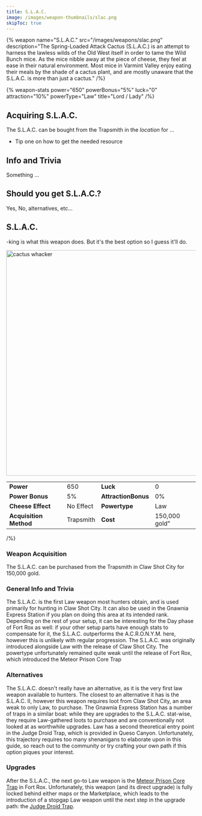 ```yaml
---
title: S.L.A.C.
image: /images/weapon-thumbnails/slac.png
skipToc: true
---
```


{% weapon
 name="S.L.A.C."
 src="/images/weapons/slac.png"
 description="The Spring-Loaded Attack Cactus (S.L.A.C.) is an attempt to harness the lawless wilds of the Old West itself in order to tame the Wild Bunch mice. As the mice nibble away at the piece of cheese, they feel at ease in their natural environment. Most mice in Varmint Valley enjoy eating their meals by the shade of a cactus plant, and are mostly unaware that the S.L.A.C. is more than just a cactus."
/%}

{% weapon-stats
 power="650"
 powerBonus="5%"
 luck="0"
 attraction="10%"
 powerType="Law"
 title="Lord / Lady"
/%}

## Acquiring S.L.A.C.

The S.L.A.C. can be bought from the Trapsmith in the *location* for ...

- Tip one on how to get the needed resource

## Info and Trivia

Something ...

## Should you get S.L.A.C.?

Yes, No, alternatives, etc...

## S.L.A.C.

-king is what this weapon does. But it's the best option so I guess it'll do.

<img src="/assets/images/weapons/slac.png" alt="cactus whacker" width="600">

|                        |           |                     |              |
| ---------------------- | --------- | ------------------- | ------------ |
| **Power**              | 650       | **Luck**            | 0            |
| **Power Bonus**        | 5%        | **AttractionBonus** | 0%           |
| **Cheese Effect**      | No Effect | **Powertype**       | Law          |
| **Acquisition Method** | Trapsmith | **Cost**            | 150,000 gold"
/%}

### Weapon Acquisition

The S.L.A.C. can be purchased from the Trapsmith in Claw Shot City for 150,000 gold.

### General Info and Trivia

The S.L.A.C. is the first Law weapon most hunters obtain, and is used primarily for hunting in Claw Shot City. It can also be used in the Gnawnia Express Station if you plan on doing this area at its intended rank. Depending on the rest of your setup, it can be interesting for the Day phase of Fort Rox as well: if your other setup parts have enough stats to compensate for it, the S.L.A.C. outperforms the A.C.R.O.N.Y.M. here, however this is unlikely with regular progression.
The S.L.A.C. was originally introduced alongside Law with the release of Claw Shot City. The powertype unfortunately remained quite weak until the release of Fort Rox, which introduced the Meteor Prison Core Trap

### Alternatives

The S.L.A.C. doesn't really have an alternative, as it is the very first law weapon available to hunters.
The closest to an alternative it has is the S.L.A.C. II, however this weapon requires loot from Claw Shot City, an area weak to only Law, to purchase. The Gnawnia Express Station has a number of traps in a similar boat: while they are upgrades to the S.L.A.C. stat-wise, they require Law-gathered loots to purchase and are conventionally not looked at as worthwhile upgrades.
Law has a second theoretical entry point in the Judge Droid Trap, which is provided in Queso Canyon. Unfortunately, this trajectory requires too many shenanigans to elaborate upon in this guide, so reach out to the community or try crafting your own path if this option piques your interest.

### Upgrades

After the S.L.A.C., the next go-to Law weapon is the [Meteor Prison Core Trap](/weapons/law/mpct) in Fort Rox. Unfortunately, this weapon (and its direct upgrade) is fully locked behind either maps or the Marketplace, which leads to the introduction of a stopgap Law weapon until the next step in the upgrade path: the [Judge Droid Trap](/weapons/law/jdt).

